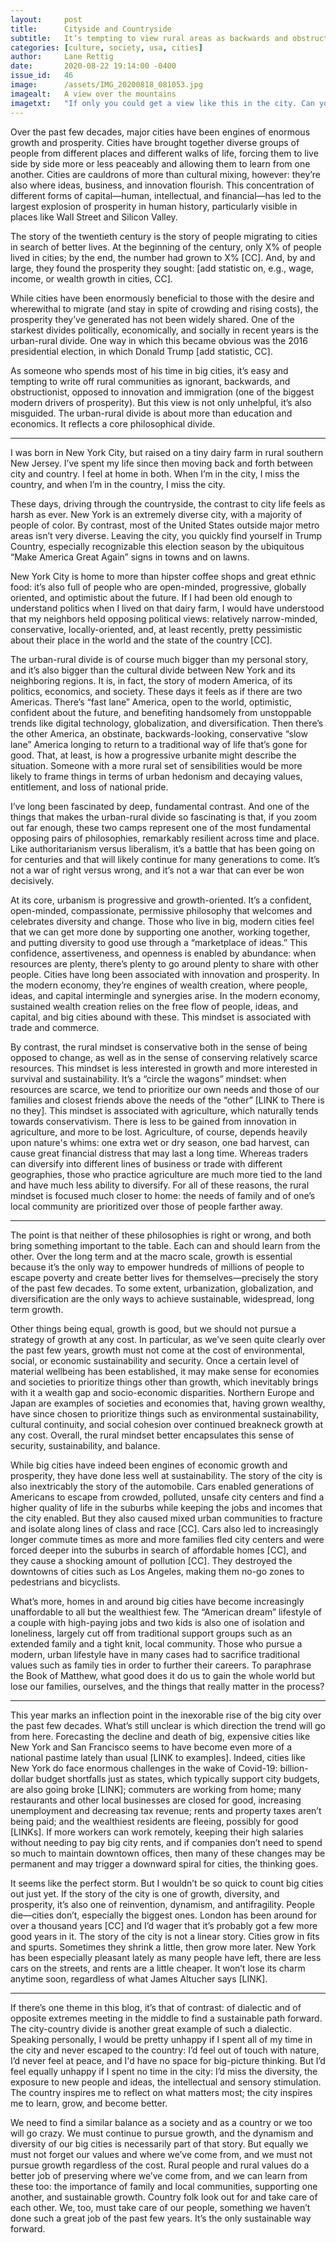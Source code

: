 ```yaml
---
layout:     post
title:      Cityside and Countryside
subtitle:   It’s tempting to view rural areas as backwards and obstructive. That’s unfair to rural culture. Urban and rural communities have different sets of values, but both are useful.
categories: [culture, society, usa, cities]
author:     Lane Rettig
date:       2020-08-22 19:14:00 -0400
issue_id:   46
image:      /assets/IMG_20200818_081053.jpg
imagealt:   A view over the mountains
imagetxt:   "If only you could get a view like this in the city. Can you blame people who wake up to this view every morning for liking things as they are? Maine, August 2020 (Photo by the author)"
---
```

Over the past few decades, major cities have been engines of enormous growth and prosperity. Cities have brought together diverse groups of people from different places and different walks of life, forcing them to live side by side more or less peaceably and allowing them to learn from one another. Cities are cauldrons of more than cultural mixing, however: they’re also where ideas, business, and innovation flourish. This concentration of different forms of capital—human, intellectual, and financial—has led to the largest explosion of prosperity in human history, particularly visible in places like Wall Street and Silicon Valley.

The story of the twentieth century is the story of people migrating to cities in search of better lives. At the beginning of the century, only X% of people lived in cities; by the end, the number had grown to X% [CC]. And, by and large, they found the prosperity they sought: [add statistic on, e.g., wage, income, or wealth growth in cities, CC].

While cities have been enormously beneficial to those with the desire and wherewithal to migrate (and stay in spite of crowding and rising costs), the prosperity they’ve generated has not been widely shared. One of the starkest divides politically, economically, and socially in recent years is the urban-rural divide. One way in which this became obvious was the 2016 presidential election, in which Donald Trump [add statistic, CC].

As someone who spends most of his time in big cities, it’s easy and tempting to write off rural communities as ignorant, backwards, and obstructionist, opposed to innovation and immigration (one of the biggest modern drivers of prosperity). But this view is not only unhelpful, it’s also misguided. The urban-rural divide is about more than education and economics. It reflects a core philosophical divide.

<hr/>

I was born in New York City, but raised on a tiny dairy farm in rural southern New Jersey. I’ve spent my life since then moving back and forth between city and country. I feel at home in both. When I’m in the city, I miss the country, and when I’m in the country, I miss the city.

These days, driving through the countryside, the contrast to city life feels as harsh as ever. New York is an extremely diverse city, with a majority of people of color. By contrast, most of the United States outside major metro areas isn’t very diverse. Leaving the city, you quickly find yourself in Trump Country, especially recognizable this election season by the ubiquitous “Make America Great Again” signs in towns and on lawns.

New York City is home to more than hipster coffee shops and great ethnic food: it’s also full of people who are open-minded, progressive, globally oriented, and optimistic about the future. If I had been old enough to understand politics when I lived on that dairy farm, I would have understood that my neighbors held opposing political views: relatively narrow-minded, conservative, locally-oriented, and, at least recently, pretty pessimistic about their place in the world and the state of the country [CC].

The urban-rural divide is of course much bigger than my personal story, and it’s also bigger than the cultural divide between New York and its neighboring regions. It is, in fact, the story of modern America, of its politics, economics, and society. These days it feels as if there are two Americas. There’s “fast lane” America, open to the world, optimistic, confident about the future, and benefiting handsomely from unstoppable trends like digital technology, globalization, and diversification. Then there’s the other America, an obstinate, backwards-looking, conservative “slow lane” America longing to return to a traditional way of life that’s gone for good. That, at least, is how a progressive urbanite might describe the situation. Someone with a more rural set of sensibilities would be more likely to frame things in terms of urban hedonism and decaying values, entitlement, and loss of national pride.

I’ve long been fascinated by deep, fundamental contrast. And one of the things that makes the urban-rural divide so fascinating is that, if you zoom out far enough, these two camps represent one of the most fundamental opposing pairs of philosophies, remarkably resilient across time and place. Like authoritarianism versus liberalism, it’s a battle that has been going on for centuries and that will likely continue for many generations to come. It’s not a war of right versus wrong, and it’s not a war that can ever be won decisively.

At its core, urbanism is progressive and growth-oriented. It’s a confident, open-minded, compassionate, permissive philosophy that welcomes and celebrates diversity and change. Those who live in big, modern cities feel that we can get more done by supporting one another, working together, and putting diversity to good use through a “marketplace of ideas.” This confidence, assertiveness, and openness is enabled by abundance: when resources are plenty, there’s plenty to go around plenty to share with other people. Cities have long been associated with innovation and prosperity. In the modern economy, they’re engines of wealth creation, where people, ideas, and capital intermingle and synergies arise. In the modern economy, sustained wealth creation relies on the free flow of people, ideas, and capital, and big cities abound with these. This mindset is associated with trade and commerce.

By contrast, the rural mindset is conservative both in the sense of being opposed to change, as well as in the sense of conserving relatively scarce resources. This mindset is less interested in growth and more interested in survival and sustainability. It’s a “circle the wagons” mindset: when resources are scarce, we tend to prioritize our own needs and those of our families and closest friends above the needs of the “other” [LINK to There is no they]. This mindset is associated with agriculture, which naturally tends towards conservativism. There is less to be gained from innovation in agriculture, and more to be lost. Agriculture, of course, depends heavily upon nature's whims: one extra wet or dry season, one bad harvest, can cause great financial distress that may last a long time. Whereas traders can diversify into different lines of business or trade with different geographies, those who practice agriculture are much more tied to the land and have much less ability to diversify. For all of these reasons, the rural mindset is focused much closer to home: the needs of family and of one’s local community are prioritized over those of people farther away.

<hr/>

The point is that neither of these philosophies is right or wrong, and both bring something important to the table. Each can and should learn from the other. Over the long term and at the macro scale, growth is essential because it’s the only way to empower hundreds of millions of people to escape poverty and create better lives for themselves—precisely the story of the past few decades. To some extent, urbanization, globalization, and diversification are the only ways to achieve sustainable, widespread, long term growth.

Other things being equal, growth is good, but we should not pursue a strategy of growth at any cost. In particular, as we’ve seen quite clearly over the past few years, growth must not come at the cost of environmental, social, or economic sustainability and security. Once a certain level of material wellbeing has been established, it may make sense for economies and societies to prioritize things other than growth, which inevitably brings with it a wealth gap and socio-economic disparities. Northern Europe and Japan are examples of societies and economies that, having grown wealthy, have since chosen to prioritize things such as environmental sustainability, cultural continuity, and social cohesion over continued breakneck growth at any cost. Overall, the rural mindset better encapsulates this sense of security, sustainability, and balance.

While big cities have indeed been engines of economic growth and prosperity, they have done less well at sustainability. The story of the city is also inextricably the story of the automobile. Cars enabled generations of Americans to escape from crowded, polluted, unsafe city centers and find a higher quality of life in the suburbs while keeping the jobs and incomes that the city enabled. But they also caused mixed urban communities to fracture and isolate along lines of class and race [CC]. Cars also led to increasingly longer commute times as more and more families fled city centers and were forced deeper into the suburbs in search of affordable homes [CC], and they cause a shocking amount of pollution [CC]. They destroyed the downtowns of cities such as Los Angeles, making them no-go zones to pedestrians and bicyclists.

What’s more, homes in and around big cities have become increasingly unaffordable to all but the wealthiest few. The “American dream” lifestyle of a couple with high-paying jobs and two kids is also one of isolation and loneliness, largely cut off from traditional support groups such as an extended family and a tight knit, local community. Those who pursue a modern, urban lifestyle have in many cases had to sacrifice traditional values such as family ties in order to further their careers. To paraphrase the Book of Matthew, what good does it do us to gain the whole world but lose our families, ourselves, and the things that really matter in the process?

<hr/>

This year marks an inflection point in the inexorable rise of the big city over the past few decades. What’s still unclear is which direction the trend will go from here. Forecasting the decline and death of big, expensive cities like New York and San Francisco seems to have become even more of a national pastime lately than usual [LINK to examples]. Indeed, cities like New York do face enormous challenges in the wake of Covid-19: billion-dollar budget shortfalls just as states, which typically support city budgets, are also going broke [LINK]; commuters are working from home; many restaurants and other local businesses are closed for good, increasing unemployment and decreasing tax revenue; rents and property taxes aren’t being paid; and the wealthiest residents are fleeing, possibly for good [LINKs]. If more workers can work remotely, keeping their high salaries without needing to pay big city rents, and if companies don’t need to spend so much to maintain downtown offices, then many of these changes may be permanent and may trigger a downward spiral for cities, the thinking goes.

It seems like the perfect storm. But I wouldn’t be so quick to count big cities out just yet. If the story of the city is one of growth, diversity, and prosperity, it’s also one of reinvention, dynamism, and antifragility. People die—cities don’t, especially the biggest ones. London has been around for over a thousand years [CC] and I’d wager that it’s probably got a few more good years in it. The story of the city is not a linear story. Cities grow in fits and spurts. Sometimes they shrink a little, then grow more later. New York has been especially pleasant lately as many people have left, there are less cars on the streets, and rents are a little cheaper. It won’t lose its charm anytime soon, regardless of what James Altucher says [LINK].

<hr/>

If there’s one theme in this blog, it’s that of contrast: of dialectic and of opposite extremes meeting in the middle to find a sustainable path forward. The city-country divide is another great example of such a dialectic. Speaking personally, I would be pretty unhappy if I spent all of my time in the city and never escaped to the country: I’d feel out of touch with nature, I’d never feel at peace, and I'd have no space for big-picture thinking. But I’d feel equally unhappy if I spent no time in the city: I’d miss the diversity, the exposure to new people and ideas, the intellectual and sensory stimulation. The country inspires me to reflect on what matters most; the city inspires me to learn, grow, and become better.

We need to find a similar balance as a society and as a country or we too will go crazy. We must continue to pursue growth, and the dynamism and diversity of our big cities is necessarily part of that story. But equally we must not forget our values and where we’ve come from, and we must not pursue growth regardless of the cost. Rural people and rural values do a better job of preserving where we’ve come from, and we can learn from these too: the importance of family and local communities, supporting one another, and sustainable growth. Country folk look out for and take care of each other. We, too, must take care of our people, something we haven’t done such a great job of the past few years. It’s the only sustainable way forward.
